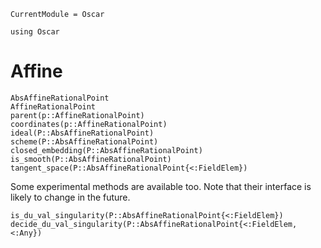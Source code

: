 ```@meta
CurrentModule = Oscar
```

```@setup oscar
using Oscar
```

# Affine

```@docs
AbsAffineRationalPoint
AffineRationalPoint
parent(p::AffineRationalPoint)
coordinates(p::AffineRationalPoint)
ideal(P::AbsAffineRationalPoint)
scheme(P::AbsAffineRationalPoint)
closed_embedding(P::AbsAffineRationalPoint)
is_smooth(P::AbsAffineRationalPoint)
tangent_space(P::AbsAffineRationalPoint{<:FieldElem})
```

Some experimental methods are available too.
Note that their interface is likely to change in the future.

```@docs
is_du_val_singularity(P::AbsAffineRationalPoint{<:FieldElem})
decide_du_val_singularity(P::AbsAffineRationalPoint{<:FieldElem,<:Any})
```
